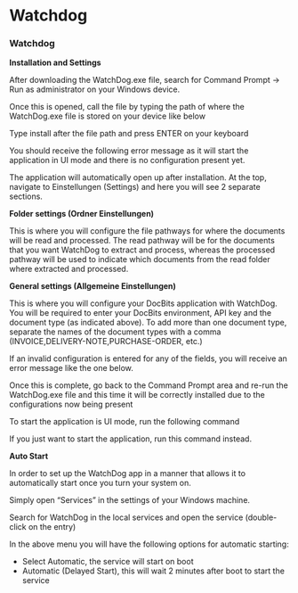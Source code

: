 # Watchdog

### Watchdog <a href="#u7ijoxn30bnf" id="u7ijoxn30bnf"></a>

**Installation and Settings**

After downloading the WatchDog.exe file, search for Command Prompt → Run as administrator on your Windows device.

Once this is opened, call the file by typing the path of where the WatchDog.exe file is stored on your device like below

Type install after the file path and press ENTER on your keyboard

You should receive the following error message as it will start the application in UI mode and there is no configuration present yet.

The application will automatically open up after installation. At the top, navigate to Einstellungen (Settings) and here you will see 2 separate sections.

**Folder settings (Ordner Einstellungen)**



This is where you will configure the file pathways for where the documents will be read and processed. The read pathway will be for the documents that you want WatchDog to extract and process, whereas the processed pathway will be used to indicate which documents from the read folder where extracted and processed.

**General settings (Allgemeine Einstellungen)**

This is where you will configure your DocBits application with WatchDog. You will be required to enter your DocBits environment, API key and the document type (as indicated above). To add more than one document type, separate the names of the document types with a comma (INVOICE,DELIVERY-NOTE,PURCHASE-ORDER, etc.)

If an invalid configuration is entered for any of the fields, you will receive an error message like the one below.

Once this is complete, go back to the Command Prompt area and re-run the WatchDog.exe file and this time it will be correctly installed due to the configurations now being present

To start the application is UI mode, run the following command

If you just want to start the application, run this command instead.

**Auto Start**

In order to set up the WatchDog app in a manner that allows it to automatically start once you turn your system on.

Simply open “Services” in the settings of your Windows machine.

Search for WatchDog in the local services and open the service (double-click on the entry)

In the above menu you will have the following options for automatic starting:

* Select Automatic, the service will start on boot
* Automatic (Delayed Start), this will wait 2 minutes after boot to start the service
